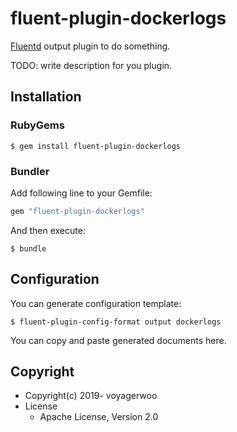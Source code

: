 # fluent-plugin-dockerlogs

[Fluentd](https://fluentd.org/) output plugin to do something.

TODO: write description for you plugin.

## Installation

### RubyGems

```
$ gem install fluent-plugin-dockerlogs
```

### Bundler

Add following line to your Gemfile:

```ruby
gem "fluent-plugin-dockerlogs"
```

And then execute:

```
$ bundle
```

## Configuration

You can generate configuration template:

```
$ fluent-plugin-config-format output dockerlogs
```

You can copy and paste generated documents here.

## Copyright

* Copyright(c) 2019- voyagerwoo
* License
  * Apache License, Version 2.0
